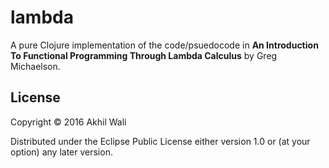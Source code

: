 # lambda

A pure Clojure implementation of the code/psuedocode in **An Introduction To Functional Programming Through Lambda Calculus** by Greg Michaelson.

## License

Copyright © 2016 Akhil Wali

Distributed under the Eclipse Public License either version 1.0 or (at
your option) any later version.
